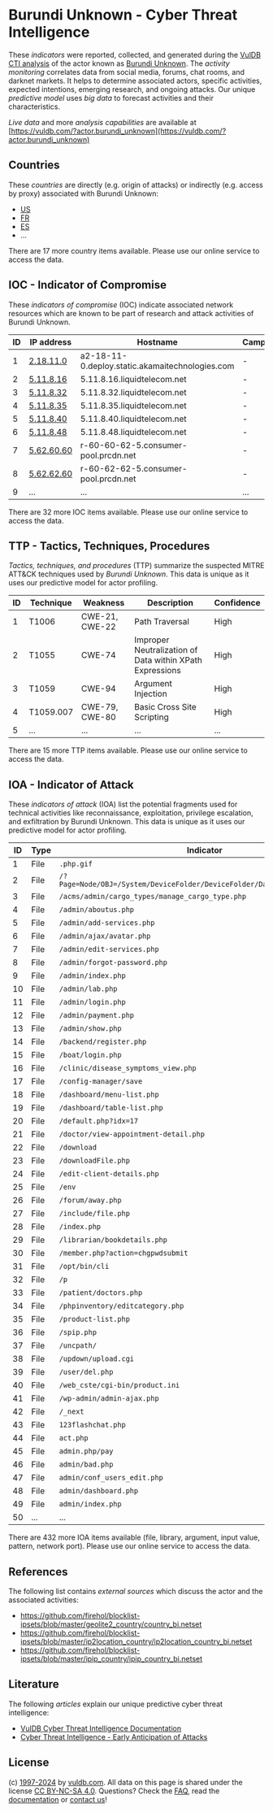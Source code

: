 # Burundi Unknown - Cyber Threat Intelligence

These _indicators_ were reported, collected, and generated during the [VulDB CTI analysis](https://vuldb.com/?kb.cti) of the actor known as [Burundi Unknown](https://vuldb.com/?actor.burundi_unknown). The _activity monitoring_ correlates data from social media, forums, chat rooms, and darknet markets. It helps to determine associated actors, specific activities, expected intentions, emerging research, and ongoing attacks. Our unique _predictive model_ uses _big data_ to forecast activities and their characteristics.

_Live data_ and more _analysis capabilities_ are available at [https://vuldb.com/?actor.burundi_unknown](https://vuldb.com/?actor.burundi_unknown)

## Countries

These _countries_ are directly (e.g. origin of attacks) or indirectly (e.g. access by proxy) associated with Burundi Unknown:

* [US](https://vuldb.com/?country.us)
* [FR](https://vuldb.com/?country.fr)
* [ES](https://vuldb.com/?country.es)
* ...

There are 17 more country items available. Please use our online service to access the data.

## IOC - Indicator of Compromise

These _indicators of compromise_ (IOC) indicate associated network resources which are known to be part of research and attack activities of Burundi Unknown.

ID | IP address | Hostname | Campaign | Confidence
-- | ---------- | -------- | -------- | ----------
1 | [2.18.11.0](https://vuldb.com/?ip.2.18.11.0) | a2-18-11-0.deploy.static.akamaitechnologies.com | - | High
2 | [5.11.8.16](https://vuldb.com/?ip.5.11.8.16) | 5.11.8.16.liquidtelecom.net | - | High
3 | [5.11.8.32](https://vuldb.com/?ip.5.11.8.32) | 5.11.8.32.liquidtelecom.net | - | High
4 | [5.11.8.35](https://vuldb.com/?ip.5.11.8.35) | 5.11.8.35.liquidtelecom.net | - | High
5 | [5.11.8.40](https://vuldb.com/?ip.5.11.8.40) | 5.11.8.40.liquidtelecom.net | - | High
6 | [5.11.8.48](https://vuldb.com/?ip.5.11.8.48) | 5.11.8.48.liquidtelecom.net | - | High
7 | [5.62.60.60](https://vuldb.com/?ip.5.62.60.60) | r-60-60-62-5.consumer-pool.prcdn.net | - | High
8 | [5.62.62.60](https://vuldb.com/?ip.5.62.62.60) | r-60-62-62-5.consumer-pool.prcdn.net | - | High
9 | ... | ... | ... | ...

There are 32 more IOC items available. Please use our online service to access the data.

## TTP - Tactics, Techniques, Procedures

_Tactics, techniques, and procedures_ (TTP) summarize the suspected MITRE ATT&CK techniques used by _Burundi Unknown_. This data is unique as it uses our predictive model for actor profiling.

ID | Technique | Weakness | Description | Confidence
-- | --------- | -------- | ----------- | ----------
1 | T1006 | CWE-21, CWE-22 | Path Traversal | High
2 | T1055 | CWE-74 | Improper Neutralization of Data within XPath Expressions | High
3 | T1059 | CWE-94 | Argument Injection | High
4 | T1059.007 | CWE-79, CWE-80 | Basic Cross Site Scripting | High
5 | ... | ... | ... | ...

There are 15 more TTP items available. Please use our online service to access the data.

## IOA - Indicator of Attack

These _indicators of attack_ (IOA) list the potential fragments used for technical activities like reconnaissance, exploitation, privilege escalation, and exfiltration by Burundi Unknown. This data is unique as it uses our predictive model for actor profiling.

ID | Type | Indicator | Confidence
-- | ---- | --------- | ----------
1 | File | `.php.gif` | Medium
2 | File | `/?Page=Node/OBJ=/System/DeviceFolder/DeviceFolder/DateTime/Action=Submit` | High
3 | File | `/acms/admin/cargo_types/manage_cargo_type.php` | High
4 | File | `/admin/aboutus.php` | High
5 | File | `/admin/add-services.php` | High
6 | File | `/admin/ajax/avatar.php` | High
7 | File | `/admin/edit-services.php` | High
8 | File | `/admin/forgot-password.php` | High
9 | File | `/admin/index.php` | High
10 | File | `/admin/lab.php` | High
11 | File | `/admin/login.php` | High
12 | File | `/admin/payment.php` | High
13 | File | `/admin/show.php` | High
14 | File | `/backend/register.php` | High
15 | File | `/boat/login.php` | High
16 | File | `/clinic/disease_symptoms_view.php` | High
17 | File | `/config-manager/save` | High
18 | File | `/dashboard/menu-list.php` | High
19 | File | `/dashboard/table-list.php` | High
20 | File | `/default.php?idx=17` | High
21 | File | `/doctor/view-appointment-detail.php` | High
22 | File | `/download` | Medium
23 | File | `/downloadFile.php` | High
24 | File | `/edit-client-details.php` | High
25 | File | `/env` | Low
26 | File | `/forum/away.php` | High
27 | File | `/include/file.php` | High
28 | File | `/index.php` | Medium
29 | File | `/librarian/bookdetails.php` | High
30 | File | `/member.php?action=chgpwdsubmit` | High
31 | File | `/opt/bin/cli` | Medium
32 | File | `/p` | Low
33 | File | `/patient/doctors.php` | High
34 | File | `/phpinventory/editcategory.php` | High
35 | File | `/product-list.php` | High
36 | File | `/spip.php` | Medium
37 | File | `/uncpath/` | Medium
38 | File | `/updown/upload.cgi` | High
39 | File | `/user/del.php` | High
40 | File | `/web_cste/cgi-bin/product.ini` | High
41 | File | `/wp-admin/admin-ajax.php` | High
42 | File | `/_next` | Low
43 | File | `123flashchat.php` | High
44 | File | `act.php` | Low
45 | File | `admin.php/pay` | High
46 | File | `admin/bad.php` | High
47 | File | `admin/conf_users_edit.php` | High
48 | File | `admin/dashboard.php` | High
49 | File | `admin/index.php` | High
50 | ... | ... | ...

There are 432 more IOA items available (file, library, argument, input value, pattern, network port). Please use our online service to access the data.

## References

The following list contains _external sources_ which discuss the actor and the associated activities:

* https://github.com/firehol/blocklist-ipsets/blob/master/geolite2_country/country_bi.netset
* https://github.com/firehol/blocklist-ipsets/blob/master/ip2location_country/ip2location_country_bi.netset
* https://github.com/firehol/blocklist-ipsets/blob/master/ipip_country/ipip_country_bi.netset

## Literature

The following _articles_ explain our unique predictive cyber threat intelligence:

* [VulDB Cyber Threat Intelligence Documentation](https://vuldb.com/?kb.cti)
* [Cyber Threat Intelligence - Early Anticipation of Attacks](https://www.scip.ch/en/?labs.20201022)

## License

(c) [1997-2024](https://vuldb.com/?kb.changelog) by [vuldb.com](https://vuldb.com/?kb.about). All data on this page is shared under the license [CC BY-NC-SA 4.0](https://creativecommons.org/licenses/by-nc-sa/4.0/). Questions? Check the [FAQ](https://vuldb.com/?kb.faq), read the [documentation](https://vuldb.com/?kb) or [contact us](https://vuldb.com/?contact)!
